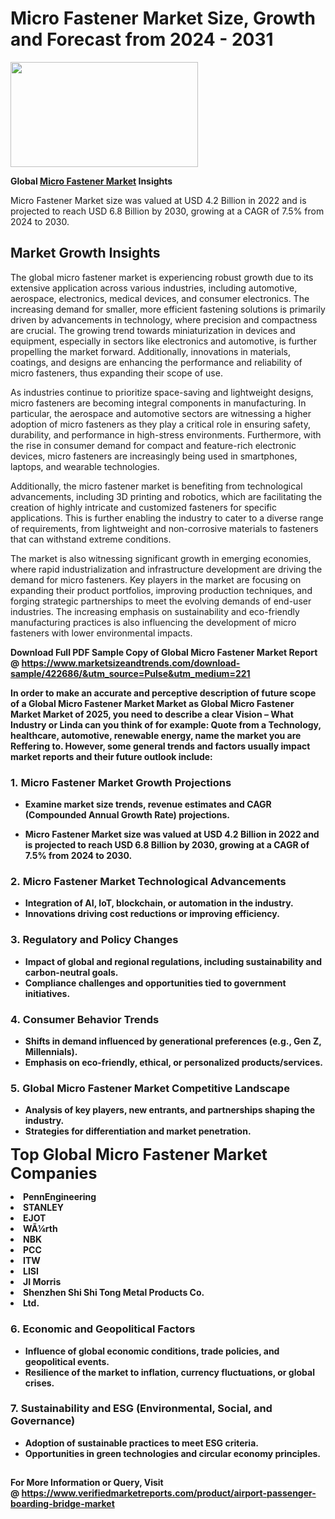 <H1>Micro Fastener Market Size, Growth and Forecast from 2024 - 2031</H1><img class="aligncenter size-medium wp-image-584254" src="https://thirdeyenews.in/wp-content/uploads/2024/09/Global-Market-Research-300x168.jpeg" alt="" width="300" height="168" /><p><strong>Global&nbsp;<a href="https://www.marketsizeandtrends.com/download-sample/422686/&amp;utm_source=Pulse&amp;utm_medium=221">Micro Fastener Market</a> Insights</strong></p><p>Micro Fastener Market size was valued at USD 4.2 Billion in 2022 and is projected to reach USD 6.8 Billion by 2030, growing at a CAGR of 7.5% from 2024 to 2030.</p><p><h2>Market Growth Insights</h2> <p>The global micro fastener market is experiencing robust growth due to its extensive application across various industries, including automotive, aerospace, electronics, medical devices, and consumer electronics. The increasing demand for smaller, more efficient fastening solutions is primarily driven by advancements in technology, where precision and compactness are crucial. The growing trend towards miniaturization in devices and equipment, especially in sectors like electronics and automotive, is further propelling the market forward. Additionally, innovations in materials, coatings, and designs are enhancing the performance and reliability of micro fasteners, thus expanding their scope of use.</p> <p><strong></strong></p> <p>As industries continue to prioritize space-saving and lightweight designs, micro fasteners are becoming integral components in manufacturing. In particular, the aerospace and automotive sectors are witnessing a higher adoption of micro fasteners as they play a critical role in ensuring safety, durability, and performance in high-stress environments. Furthermore, with the rise in consumer demand for compact and feature-rich electronic devices, micro fasteners are increasingly being used in smartphones, laptops, and wearable technologies.</p> <p>Additionally, the micro fastener market is benefiting from technological advancements, including 3D printing and robotics, which are facilitating the creation of highly intricate and customized fasteners for specific applications. This is further enabling the industry to cater to a diverse range of requirements, from lightweight and non-corrosive materials to fasteners that can withstand extreme conditions.</p> <p>The market is also witnessing significant growth in emerging economies, where rapid industrialization and infrastructure development are driving the demand for micro fasteners. Key players in the market are focusing on expanding their product portfolios, improving production techniques, and forging strategic partnerships to meet the evolving demands of end-user industries. The increasing emphasis on sustainability and eco-friendly manufacturing practices is also influencing the development of micro fasteners with lower environmental impacts.</p> <p><strong></p><p><span class=""><strong>Download Full PDF Sample Copy of Global Micro Fastener Market Report</strong> @ <a href="https://www.marketsizeandtrends.com/download-sample/422686/&amp;utm_source=Pulse&amp;utm_medium=221" target="_blank">https://www.marketsizeandtrends.com/download-sample/422686/&amp;utm_source=Pulse&amp;utm_medium=221</a></span></p><p>In order to make an accurate and perceptive description of future scope of a Global&nbsp;Micro Fastener Market Market as Global&nbsp;Micro Fastener Market Market of 2025, you need to describe a clear Vision &ndash; What Industry or Linda can you think of for example: Quote from a Technology, healthcare, automotive, renewable energy, name the market you are Reffering to. However, some general trends and factors usually impact market reports and their future outlook include:</p><h3>1.&nbsp;<strong>Micro Fastener Market Growth Projections</strong></h3><ul><li>Examine market size trends, revenue estimates and CAGR (Compounded Annual Growth Rate) projections.</li><li><p>Micro Fastener Market size was valued at USD 4.2 Billion in 2022 and is projected to reach USD 6.8 Billion by 2030, growing at a CAGR of 7.5% from 2024 to 2030.</p></li></ul><h3>2.&nbsp;<strong>Micro Fastener Market Technological Advancements</strong></h3><ul><li>Integration of AI, IoT, blockchain, or automation in the industry.</li><li>Innovations driving cost reductions or improving efficiency.</li></ul><h3>3.&nbsp;<strong>Regulatory and Policy Changes</strong></h3><ul><li>Impact of global and regional regulations, including sustainability and carbon-neutral goals.</li><li>Compliance challenges and opportunities tied to government initiatives.</li></ul><h3>4.&nbsp;<strong>Consumer Behavior Trends</strong></h3><ul><li>Shifts in demand influenced by generational preferences (e.g., Gen Z, Millennials).</li><li>Emphasis on eco-friendly, ethical, or personalized products/services.</li></ul><h3>5.&nbsp;<strong>Global Micro Fastener Market Competitive Landscape</strong></h3><ul><li>Analysis of key players, new entrants, and partnerships shaping the industry.</li><li>Strategies for differentiation and market penetration.</li></ul><p data-pm-slice="1 1 []"><span style="color: inherit; font-family: inherit; font-size: 25px;">Top Global Micro Fastener Market Companies</span></p><div class="" data-test-id=""><p><li>PennEngineering</li><li> STANLEY</li><li> EJOT</li><li> WÃ¼rth</li><li> NBK</li><li> PCC</li><li> ITW</li><li> LISI</li><li> JI Morris</li><li> Shenzhen Shi Shi Tong Metal Products Co.</li><li> Ltd.</li></p></div><h3>6.&nbsp;<strong>Economic and Geopolitical Factors</strong></h3><ul><li>Influence of global economic conditions, trade policies, and geopolitical events.</li><li>Resilience of the market to inflation, currency fluctuations, or global crises.</li></ul><h3>7.&nbsp;<strong>Sustainability and ESG (Environmental, Social, and Governance)</strong></h3><ul><li>Adoption of sustainable practices to meet ESG criteria.</li><li>Opportunities in green technologies and circular economy principles.</li></ul><h2><strong style="font-size: 14px;">For More Information or Query, Visit @&nbsp;</strong><a style="background-color: #ffffff; font-size: 14px;" href="https://www.marketsizeandtrends.com/report/micro-fastener-market/" target="_blank">https://www.verifiedmarketreports.com/product/airport-passenger-boarding-bridge-market</a></h2>
